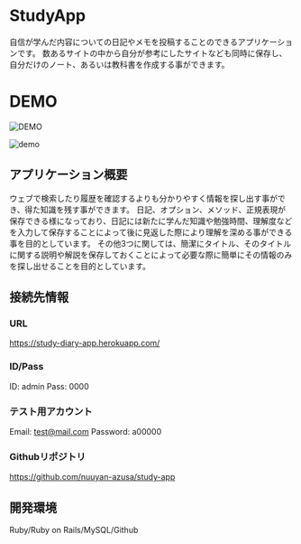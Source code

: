
# StudyApp

自信が学んだ内容についての日記やメモを投稿することのできるアプリケーションです。
数あるサイトの中から自分が参考にしたサイトなども同時に保存し、自分だけのノート、あるいは教科書を作成する事ができます。

# DEMO
	
![DEMO](https://user-images.githubusercontent.com/75525377/107651057-70642a80-6cc2-11eb-88ae-1d0ebd5374fd.gif)

![demo](https://user-images.githubusercontent.com/75525377/107911829-a7775c00-6fa0-11eb-9ca3-9896aa3ff522.gif)




## アプリケーション概要

ウェブで検索したり履歴を確認するよりも分かりやすく情報を探し出す事ができ、得た知識を残す事ができます。
日記、オプション、メソッド、正規表現が保存できる様になっており、日記には新たに学んだ知識や勉強時間、理解度などを入力して保存することによって後に見返した際により理解を深める事ができる事を目的としています。
その他3つに関しては、簡潔にタイトル、そのタイトルに関する説明や解説を保存しておくことによって必要な際に簡単にその情報のみを探し出せることを目的としています。

## 接続先情報

### URL
  https://study-diary-app.herokuapp.com/

### ID/Pass
  ID: admin
  Pass: 0000

### テスト用アカウント
  Email: test@mail.com
  Password: a00000

### Githubリポジトリ
  https://github.com/nuuyan-azusa/study-app

## 開発環境
  Ruby/Ruby on Rails/MySQL/Github
